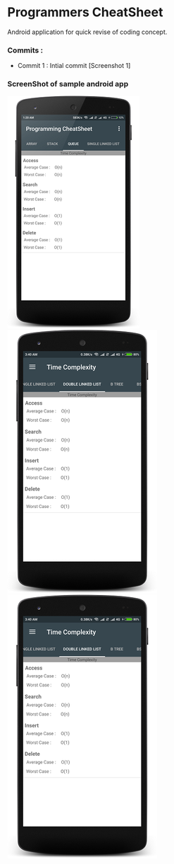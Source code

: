 # Programmers CheatSheet

Android application for quick revise of coding concept.

### Commits : 

- Commit 1   :  Intial commit [Screenshot 1] 


### ScreenShot of sample android app 

![alt-tag](docs/ss1.png) ![alt-tag](docs/s2.png) ![alt-tag](docs/s2.png)


